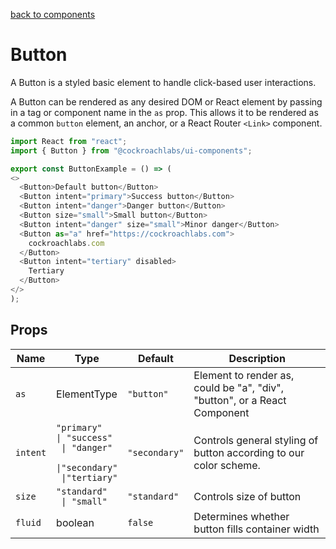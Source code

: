 [back to components](../README.md)

# Button

A Button is a styled basic element to handle click-based user interactions. 

A Button can be rendered as any desired DOM or React element by passing in a tag or component name in the `as` prop. This allows it to be rendered as a common `button` element, an anchor, or a React Router `<Link>` component.

```javascript
import React from "react";
import { Button } from "@cockroachlabs/ui-components";

export const ButtonExample = () => (
<>
  <Button>Default button</Button>
  <Button intent="primary">Success button</Button>
  <Button intent="danger">Danger button</Button>
  <Button size="small">Small button</Button>
  <Button intent="danger" size="small">Minor danger</Button>
  <Button as="a" href="https://cockroachlabs.com">
    cockroachlabs.com
  </Button>
  <Button intent="tertiary" disabled>
    Tertiary
  </Button>  
</>
);
```

## Props

|Name   |Type   |Default   |Description   |
|---|---|---|---|
| `as`   | ElementType  | `"button"`  | Element to render as, could be "a", "div", "button", or a React Component  |
| `intent` | <code>"primary" <br />&#124; "success"<br /> &#124; "danger"<br /> &#124;"secondary"<br /> &#124;"tertiary"</code>  | `"secondary"`  | Controls general styling of button according to our color scheme.  |
| `size`  | <code>"standard"<br /> &#124; "small"</code>  | `"standard"`  | Controls size of button |
| `fluid`   | boolean  | `false`  | Determines whether button fills container width

